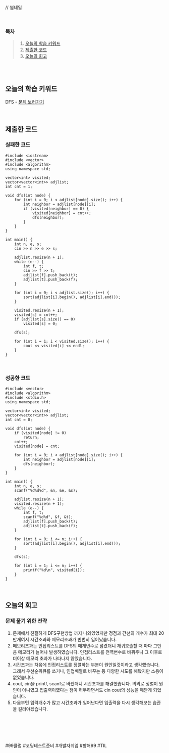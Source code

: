 // 썸네일

<br>

### 목차
> 1. [오늘의 학습 키워드](#오늘의-학습-키워드)
> 2. [제출한 코드](#제출한-코드)
> 3. [오늘의 회고](##오늘의-회고)

<br><br>

## 오늘의 학습 키워드
DFS - [문제 보러가기](https://www.acmicpc.net/problem/24479)
  
<br>

## 제출한 코드
### 실패한 코드
```
#include <iostream>
#include <vector>
#include <algorithm>
using namespace std;

vector<int> visited;
vector<vector<int>> adjlist;
int cnt = 1;

void dfs(int node) {
    for (int i = 0; i < adjlist[node].size(); i++) {
        int neighbor = adjlist[node][i];
        if (visited[neighbor] == 0) {
            visited[neighbor] = cnt++;
            dfs(neighbor);
        }
    }
}

int main() {
    int n, e, s;
    cin >> n >> e >> s;

    adjlist.resize(n + 1);
    while (e--) {
        int f, t;
        cin >> f >> t;
        adjlist[f].push_back(t);
        adjlist[t].push_back(f);
    }

    for (int i = 0; i < adjlist.size(); i++) {
        sort(adjlist[i].begin(), adjlist[i].end());
    }

    visited.resize(n + 1);
    visited[s] = cnt++;
    if (adjlist[s].size() == 0)
        visited[s] = 0;

    dfs(s);

    for (int i = 1; i < visited.size(); i++) {
        cout << visited[i] << endl;
    }
}

```

<br>

### 성공한 코드
```
#include <vector>
#include <algorithm>
#include <stdio.h>
using namespace std;

vector<int> visited;
vector<vector<int>> adjlist;
int cnt = 0;

void dfs(int node) {
    if (visited[node] != 0)
        return;
    cnt++;
    visited[node] = cnt;

    for (int i = 0; i < adjlist[node].size(); i++) {
        int neighbor = adjlist[node][i];
        dfs(neighbor);
    }
}

int main() {
    int n, e, s;
    scanf("%d%d%d", &n, &e, &s);

    adjlist.resize(n + 1);
    visited.resize(n + 1);
    while (e--) {
        int f, t;
        scanf("%d%d", &f, &t);
        adjlist[f].push_back(t);
        adjlist[t].push_back(f);
    }

    for (int i = 0; i <= n; i++) {
        sort(adjlist[i].begin(), adjlist[i].end());
    }

    dfs(s);

    for (int i = 1; i <= n; i++) {
        printf("%d\n", visited[i]);
    }
}

```

<br>

## 오늘의 회고
### 문제 풀기 위한 전략
1. 문제에서 친절하게 DFS구현방법 까지 나와있었지만 정점과 간선의 개수가 최대 20만개여서 시간초과와 메모리초과가 빈번히 일어났습니다.
2. 메모리초과는 인접리스트를 DFS의 매개변수로 넘겼더니 재귀호출할 때 마다 그만큼 메모리가 늘어나 발생하였습니다. 인접리스트를 전역변수로 바꿔주니 그 이후로 더이상 메모리 초과가 나타나지 않았습니다.
3. 시간초과는 처음에 인접리스트를 정렬하는 부분이 원인일것이라고 생각했습니다. 그래서 우선순위큐를 쓰거나, 인접배열로 바꾸는 등 다양한 시도를 해봤지만 소용이 없었습니다.
4. cout, cin을 printf, scanf로 바꿨더니 시간초과를 해결했습니다. 의외로 정렬이 원인이 아니였고 입출력이였다는 점이 허무하면서도 cin cout의 성능을 깨닫게 되었습니다.
5. 다음부턴 입력개수가 많고 시간초과가 일어난다면 입출력을 다시 생각해보는 습관을 길러야겠습니다.
   <br>

<br>    
<br>
<br>
<br>

#99클럽 #코딩테스트준비 #개발자취업 #항해99 #TIL

